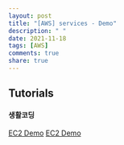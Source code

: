 ```yaml
---
layout: post
title: "[AWS] services - Demo"
description: " "
date: 2021-11-18
tags: [AWS]
comments: true
share: true
---
```



Tutorials
----

#### 생활코딩    
[EC2 Demo](https://www.youtube.com/watch?v=Pv2yDJ2NKQA)
[EC2 Demo](https://youtu.be/TtqZBBxZzqQ)
